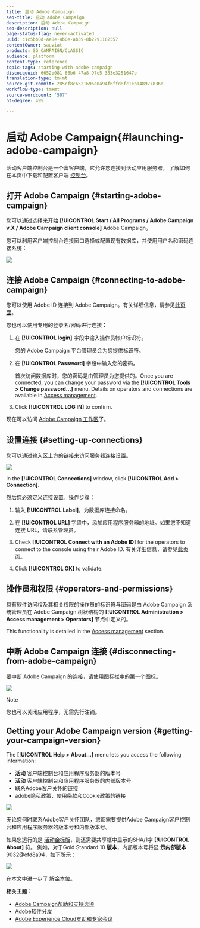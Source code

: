 ```yaml
---
title: 启动 Adobe Campaign
seo-title: 启动 Adobe Campaign
description: 启动 Adobe Campaign
seo-description: null
page-status-flag: never-activated
uuid: c1c5bb0d-ae8e-4b0e-ab39-8b2291162557
contentOwner: sauviat
products: SG_CAMPAIGN/CLASSIC
audience: platform
content-type: reference
topic-tags: starting-with-adobe-campaign
discoiquuid: 6652b081-66b6-47a8-97e5-383e3251647e
translation-type: tm+mt
source-git-commit: 285cf8c6521696a0a94f6ffd8fc1eb148977836d
workflow-type: tm+mt
source-wordcount: '507'
ht-degree: 49%

---
```



# 启动 Adobe Campaign{#launching-adobe-campaign}

活动客户端控制台是一个富客户端，它允许您连接到活动应用服务器。 了解如何在本页中下载和配置客户端 [控制台](../../installation/using/installing-the-client-console.md)。

## 打开 Adobe Campaign {#starting-adobe-campaign}

您可以通过选择来开始 **[!UICONTROL Start / All Programs / Adobe Campaign v.X / Adobe Campaign client console]** Adobe Campaign。

您可以利用客户端控制台连接窗口选择或配置现有数据库，并使用用户名和密码连接系统：

![](assets/acc-logon.png)

## 连接 Adobe Campaign {#connecting-to-adobe-campaign}

您可以使用 Adobe ID 连接到 Adobe Campaign。有关详细信息，请参见[此页面](../../integrations/using/about-adobe-id.md)。

您也可以使用专用的登录名/密码进行连接：

1. 在 **[!UICONTROL login]** 字段中输入操作员帐户标识符。

   您的 Adobe Campaign 平台管理员会为您提供标识符。

1. 在 **[!UICONTROL Password]** 字段中输入您的密码。

   首次访问数据库时，您的密码是由管理员为您提供的。Once you are connected, you can change your password via the **[!UICONTROL Tools > Change password...]** menu. Details on operators and connections are available in [Access management](../../platform/using/access-management.md).

1. Click **[!UICONTROL LOG IN]** to confirm.

现在可以访问 [Adobe Campaign 工作区](../../platform/using/adobe-campaign-workspace.md)了。

## 设置连接 {#setting-up-connections}

您可以通过输入区上方的链接来访问服务器连接设置。

![](assets/s_ncs_user_connections_management.png)

In the **[!UICONTROL Connections]** window, click **[!UICONTROL Add > Connection]**.

然后您必须定义连接设置。操作步骤：

1. 输入 **[!UICONTROL Label]**，为数据库连接命名。

1. 在 **[!UICONTROL URL]** 字段中，添加应用程序服务器的地址。如果您不知道连接 URL，请联系管理员。

1. Check **[!UICONTROL Connect with an Adobe ID]** for the operators to connect to the console using their Adobe ID. 有关详细信息，请参见[此页面](../../integrations/using/about-adobe-id.md)。

1. Click **[!UICONTROL OK]** to validate.

## 操作员和权限 {#operators-and-permissions}

具有软件访问权及其相关权限的操作员的标识符与密码是由 Adobe Campaign 系统管理员在 Adobe Campaign 树状结构的 **[!UICONTROL Administration > Access management > Operators]** 节点中定义的。

This functionality is detailed in the [Access management](../../platform/using/access-management.md) section.

## 中断 Adobe Campaign 连接 {#disconnecting-from-adobe-campaign}

要中断 Adobe Campaign 的连接，请使用图标栏中的第一个图标。

![](assets/s_ncs_user_deconnexion.png)

>[!NOTE]
>
>您也可以关闭应用程序，无需先行注销。

## Getting your Adobe Campaign version {#getting-your-campaign-version}

The **[!UICONTROL Help > About...]** menu lets you access the following information:

* **活动** 客户端控制台和应用程序服务器的版本号
* **活动** 客户端控制台和应用程序服务器的内部版本号
* 联系Adobe客户关怀的链接
* adobe隐私政策、使用条款和Cookie政策的链接

![](assets/about-acc.png)

无论您何时联系Adobe客户关怀团队，您都需要提供Adobe Campaign客户控制台和应用程序服务器的版本号和内部版本号。

如果您运行的是 [活动金标版](../../rn/using/gold-standard.md)，则还需要共享框中显示的SHA/1字 **[!UICONTROL About]** 符。 例如，对于Gold Standard 10 **版本**，内部版本号将显 **示内部版本** 9032@efd8a94，如下所示：

![](assets/about-acc-gs.png)

在本文中进一步了 [解金本位](https://helpx.adobe.com/cn/campaign/kb/gold-standard.html)。

**相关主题**：

* [Adobe Campaign帮助和支持选项](https://helpx.adobe.com/campaign/kb/ac-support.html#acc-support)
* [Adobe软件分发](https://docs.adobe.com/content/help/en/experience-cloud/software-distribution/home.html)
* [Adobe Experience Cloud支助和专家会议](https://helpx.adobe.com/enterprise/admin-guide.html/enterprise/using/support-for-experience-cloud.ug.html)
